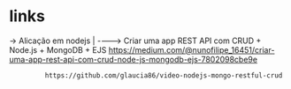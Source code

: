 # links
-> Alicação em nodejs
      |
      \----> Criar uma app REST API com CRUD + Node.js + MongoDB + EJS
             https://medium.com/@nunofilipe_16451/criar-uma-app-rest-api-com-crud-node-js-mongodb-ejs-7802098cbe9e

             https://github.com/glaucia86/video-nodejs-mongo-restful-crud
